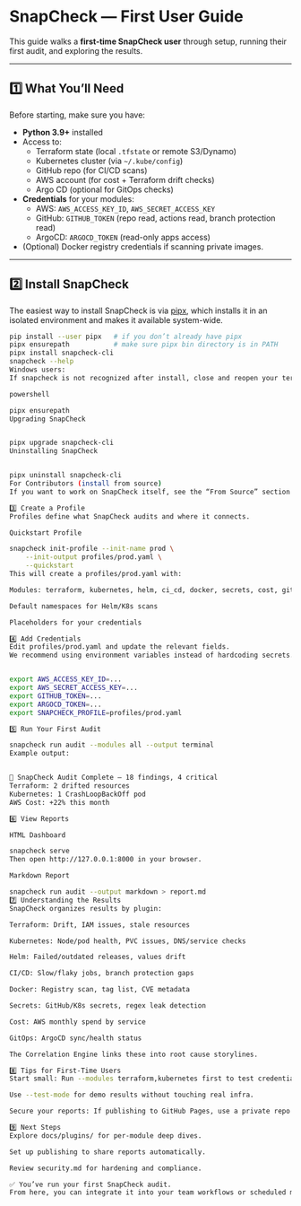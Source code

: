 # SnapCheck — First User Guide

This guide walks a **first-time SnapCheck user** through setup, running their first audit, and exploring the results.

---

## 1️⃣ What You’ll Need

Before starting, make sure you have:

- **Python 3.9+** installed
- Access to:
  - Terraform state (local `.tfstate` or remote S3/Dynamo)
  - Kubernetes cluster (via `~/.kube/config`)
  - GitHub repo (for CI/CD scans)
  - AWS account (for cost + Terraform drift checks)
  - Argo CD (optional for GitOps checks)
- **Credentials** for your modules:
  - AWS: `AWS_ACCESS_KEY_ID`, `AWS_SECRET_ACCESS_KEY`
  - GitHub: `GITHUB_TOKEN` (repo read, actions read, branch protection read)
  - ArgoCD: `ARGOCD_TOKEN` (read-only apps access)
- (Optional) Docker registry credentials if scanning private images.

---

## 2️⃣ Install SnapCheck

The easiest way to install SnapCheck is via [pipx](https://pipx.pypa.io/), which installs it in an isolated environment and makes it available system-wide.

```bash
pip install --user pipx   # if you don’t already have pipx
pipx ensurepath           # make sure pipx bin directory is in PATH
pipx install snapcheck-cli
snapcheck --help
Windows users:
If snapcheck is not recognized after install, close and reopen your terminal, or run:

powershell

pipx ensurepath
Upgrading SnapCheck


pipx upgrade snapcheck-cli
Uninstalling SnapCheck


pipx uninstall snapcheck-cli
For Contributors (install from source)
If you want to work on SnapCheck itself, see the “From Source” section in the main README.md.

3️⃣ Create a Profile
Profiles define what SnapCheck audits and where it connects.

Quickstart Profile

snapcheck init-profile --init-name prod \
    --init-output profiles/prod.yaml \
    --quickstart
This will create a profiles/prod.yaml with:

Modules: terraform, kubernetes, helm, ci_cd, docker, secrets, cost, gitops

Default namespaces for Helm/K8s scans

Placeholders for your credentials

4️⃣ Add Credentials
Edit profiles/prod.yaml and update the relevant fields.
We recommend using environment variables instead of hardcoding secrets.


export AWS_ACCESS_KEY_ID=...
export AWS_SECRET_ACCESS_KEY=...
export GITHUB_TOKEN=...
export ARGOCD_TOKEN=...
export SNAPCHECK_PROFILE=profiles/prod.yaml

5️⃣ Run Your First Audit

snapcheck run audit --modules all --output terminal
Example output:


🚀 SnapCheck Audit Complete — 18 findings, 4 critical
Terraform: 2 drifted resources
Kubernetes: 1 CrashLoopBackOff pod
AWS Cost: +22% this month

6️⃣ View Reports

HTML Dashboard

snapcheck serve
Then open http://127.0.0.1:8000 in your browser.

Markdown Report

snapcheck run audit --output markdown > report.md
7️⃣ Understanding the Results
SnapCheck organizes results by plugin:

Terraform: Drift, IAM issues, stale resources

Kubernetes: Node/pod health, PVC issues, DNS/service checks

Helm: Failed/outdated releases, values drift

CI/CD: Slow/flaky jobs, branch protection gaps

Docker: Registry scan, tag list, CVE metadata

Secrets: GitHub/K8s secrets, regex leak detection

Cost: AWS monthly spend by service

GitOps: ArgoCD sync/health status

The Correlation Engine links these into root cause storylines.

8️⃣ Tips for First-Time Users
Start small: Run --modules terraform,kubernetes first to test credentials.

Use --test-mode for demo results without touching real infra.

Secure your reports: If publishing to GitHub Pages, use a private repo or enable OAuth/RBAC.

9️⃣ Next Steps
Explore docs/plugins/ for per-module deep dives.

Set up publishing to share reports automatically.

Review security.md for hardening and compliance.

✅ You’ve run your first SnapCheck audit.
From here, you can integrate it into your team workflows or scheduled monitoring.